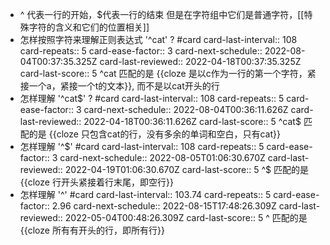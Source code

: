 - ^ 代表一行的开始，$代表一行的结束
  但是在字符组中它们是普通字符，[[特殊字符的含义和它们的位置相关]]
- 怎样按照字符来理解正则表达式 '^cat' ?  #card
  card-last-interval:: 108
  card-repeats:: 5
  card-ease-factor:: 3
  card-next-schedule:: 2022-08-04T00:37:35.325Z
  card-last-reviewed:: 2022-04-18T00:37:35.325Z
  card-last-score:: 5
  ^cat 匹配的是 {{cloze 是以c作为一行的第一个字符，紧接一个a，紧接一个t的文本}}, 而不是以cat开头的行
- 怎样理解 '^cat$' ? #card
  card-last-interval:: 108
  card-repeats:: 5
  card-ease-factor:: 3
  card-next-schedule:: 2022-08-04T00:36:11.626Z
  card-last-reviewed:: 2022-04-18T00:36:11.626Z
  card-last-score:: 5
  ^cat$ 匹配的是 {{cloze 只包含cat的行，没有多余的单词和空白，只有cat}}
- 怎样理解 '^$' #card
  card-last-interval:: 108
  card-repeats:: 5
  card-ease-factor:: 3
  card-next-schedule:: 2022-08-05T01:06:30.670Z
  card-last-reviewed:: 2022-04-19T01:06:30.670Z
  card-last-score:: 5
  ^$ 匹配的是 {{cloze 行开头紧接着行末尾，即空行}}
- 怎样理解 '^' #card
  card-last-interval:: 103.74
  card-repeats:: 5
  card-ease-factor:: 2.96
  card-next-schedule:: 2022-08-15T17:48:26.309Z
  card-last-reviewed:: 2022-05-04T00:48:26.309Z
  card-last-score:: 5
  ^ 匹配的是 {{cloze 所有有开头的行，即所有行}}
